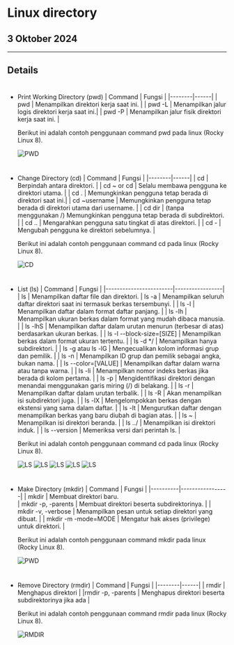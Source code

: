 # Linux directory

## 3 Oktober 2024

---

## Details

#
- Print Working Directory (pwd)
    | Command   | Fungsi |
    |--------|------|
    | pwd | Menampilkan direktori kerja saat ini. |
    | pwd -L  | Menampilkan jalur logis direktori kerja saat ini.|
    | pwd -P | Menampilkan jalur fisik direktori kerja saat ini. |

    Berikut ini adalah contoh penggunaan command pwd pada linux (Rocky Linux 8).

    ![PWD](https://github.com/adampnggwa/BELAJAR-YAVA247/blob/main/Image/command%20linux/pwd.png)

#
- Change Directory (cd)
    | Command   | Fungsi |
    |--------|------|
    | cd         | Berpindah antara direktori.                             |
    | cd ~ or cd | Selalu membawa pengguna ke direktori utama.            |
    | cd .       | Memungkinkan pengguna tetap berada di direktori saat ini.|
    | cd ~username | Memungkinkan pengguna tetap berada di direktori utama dari username. |
    | cd dir     | (tanpa menggunakan /) Memungkinkan pengguna tetap berada di subdirektori. |
    | cd ..      | Mengarahkan pengguna satu tingkat di atas direktori.  |
    | cd -       | Mengubah pengguna ke direktori sebelumnya.             |

    Berikut ini adalah contoh penggunaan command cd pada linux (Rocky Linux 8).

    ![CD](https://github.com/adampnggwa/BELAJAR-YAVA247/blob/main/Image/command%20linux/cd.png)

#
- List (ls)
    | Command   | Fungsi      |
    |------------------------|-----------------|
    | ls         | Menampilkan daftar file dan direktori. 
    | ls -a                  | Menampilkan seluruh daftar direktori saat ini termasuk berkas tersembunyi.          |
    | ls -l                  | Menampilkan daftar dalam format daftar panjang.                                           |
    | ls -lh                 | Menampilkan ukuran berkas dalam format yang mudah dibaca manusia.                         |
    | ls -lhS                | Menampilkan daftar dalam urutan menurun (terbesar di atas) berdasarkan ukuran berkas.     |
    | ls -l --block-size=[SIZE] | Menampilkan berkas dalam format ukuran tertentu.                                         |
    | ls -d */               | Menampilkan hanya subdirektori.                                                          |
    | ls -g atau ls -lG      | Mengecualikan kolom informasi grup dan pemilik.                                          |
    | ls -n                  | Menampilkan ID grup dan pemilik sebagai angka, bukan nama.                               |
    | ls --color=[VALUE]     | Menampilkan daftar dalam warna atau tanpa warna.                                          |
    | ls -li                 | Menampilkan nomor indeks berkas jika berada di kolom pertama.                             |
    | ls -p                  | Mengidentifikasi direktori dengan menandai menggunakan garis miring (/) di belakang.       |
    | ls -r                  | Menampilkan daftar dalam urutan terbalik.                                                |
    | ls -R                  | Akan menampilkan isi subdirektori juga.                                                  |
    | ls -lX                 | Mengelompokkan berkas dengan ekstensi yang sama dalam daftar.                             |
    | ls -lt                 | Mengurutkan daftar dengan menampilkan berkas yang baru diubah di bagian atas.             |
    | ls ~                   | Menampilkan isi direktori beranda.                                                       |
    | ls ../                 | Menampilkan isi direktori induk.                                                          |
    | ls --version           | Memeriksa versi dari perintah ls.                                                          |

    Berikut ini adalah contoh penggunaan command cd pada linux (Rocky Linux 8).

    ![LS](https://github.com/adampnggwa/BELAJAR-YAVA247/blob/main/Image/command%20linux/ls-lh.png)
    ![LS](https://github.com/adampnggwa/BELAJAR-YAVA247/blob/main/Image/command%20linux/ls-g.png)
    ![LS](https://github.com/adampnggwa/BELAJAR-YAVA247/blob/main/Image/command%20linux/ls-p.png)
    ![LS](https://github.com/adampnggwa/BELAJAR-YAVA247/blob/main/Image/command%20linux/ls-lt.png)
    ![LS](https://github.com/adampnggwa/BELAJAR-YAVA247/blob/main/Image/command%20linux/ls-last.png)

#
- Make Directory (mkdir)
    | Command             | Fungsi       |
    |----------|-----------------|
    | mkdir      | Membuat direktori baru.  
    | mkdir -p, -parents      | Membuat direktori beserta subdirektorinya.             |
    | mkdir -v, -verbose      | Menampilkan pesan untuk setiap direktori yang dibuat.   |
    | mkdir -m -mode=MODE     | Mengatur hak akses (privilege) untuk direktori.         |

    Berikut ini adalah contoh penggunaan command mkdir pada linux (Rocky Linux 8).

    ![PWD](https://github.com/adampnggwa/BELAJAR-YAVA247/blob/main/Image/command%20linux/mkdir.png)


#
- Remove Directory (rmdir)
    | Command   | Fungsi |
    |--------|------|
    | rmdir | Menghapus direktori |
    |rmdir -p, -parents | Menghapus direktori beserta subdirektorinya jika ada |

    Berikut ini adalah contoh penggunaan command rmdir pada linux (Rocky Linux 8).

    ![RMDIR](https://github.com/adampnggwa/BELAJAR-YAVA247/blob/main/Image/command%20linux/rmdir.png)